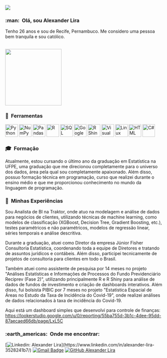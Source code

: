
![](https://komarev.com/ghpvc/?username=alexanderbandeiralira&color=006bed)

<h3> :man: &nbsp;Olá, sou Alexander Lira </h3>

Tenho 26 anos e sou de Recife, Pernambuco. Me considero uma pessoa bem tranquila e sou católico.

<br/>

<a href="https://github.com/alexanderbandeiralira">
  <img height="180em" src="https://github-readme-stats.vercel.app/api?username=alexanderbandeiralira&theme=dracula&show_icons=true" />
</a>

<br/>


<h3>  🔧 &nbsp;Ferramentas </h3>


<p align="left">
  <img src="https://cdn.jsdelivr.net/gh/devicons/devicon/icons/python/python-original.svg" alt="Python" width="40" height="40"/>
  <img src="https://cdn.jsdelivr.net/gh/devicons/devicon/icons/numpy/numpy-original.svg" alt="NumPy" width="40" height="40"/>
  <img src="https://cdn.jsdelivr.net/gh/devicons/devicon/icons/pandas/pandas-original.svg" alt="Pandas" width="40" height="40"/>
  <img src="https://cdn.jsdelivr.net/gh/devicons/devicon/icons/r/r-original.svg" alt="R" width="40" height="40"/>
  <img src="https://cdn.jsdelivr.net/gh/devicons/devicon/icons/postgresql/postgresql-original.svg" alt="SQL" width="40" height="40"/>
  <img src="https://cdn.jsdelivr.net/gh/devicons/devicon/icons/google/google-original.svg" alt="Google" width="40" height="40"/>
  <img src="https://cdn.jsdelivr.net/gh/devicons/devicon/icons/rstudio/rstudio-original.svg" alt="R Shiny" width="40" height="40"/>
  <img src="https://cdn.jsdelivr.net/gh/devicons/devicon/icons/vscode/vscode-original.svg" alt="Visual Studio Code" width="40" height="40"/>
  <img src="https://cdn.jsdelivr.net/gh/devicons/devicon/icons/linux/linux-original.svg" alt="Linux" width="40" height="40"/>
  <img src="https://cdn.jsdelivr.net/gh/devicons/devicon/icons/html5/html5-original.svg" alt="HTML" width="40" height="40"/>
  <img src="https://cdn.jsdelivr.net/gh/devicons/devicon/icons/csharp/csharp-original.svg" alt="C#" width="40" height="40"/>
</p>




<h3>  🎓 &nbsp;Formação </h3>

Atualmente, estou cursando o último ano da graduação em Estatística na UFPE, uma graduação que me direcionou completamente para o universo dos dados, área pela qual sou completamente apaixonado. Além disso, possuo formação técnica em programação, curso que realizei durante o ensino médio e que me proporcionou conhecimento no mundo da linguagem de programação.


<h3>  💼 &nbsp;Minhas Experiências </h3>

Sou Analista de BI na Traktor, onde atuo na modelagem e análise de dados para negócios de clientes, utilizando técnicas de machine learning, como modelos de classificação (XGBoost, Decision Tree, Gradient Boosting, etc.), testes paramétricos e não paramétricos, modelos de regressão linear, séries temporais e análise descritiva.

Durante a graduação, atuei como Diretor da empresa Júnior Fisher Consultoria Estatística, coordenando toda a equipe de Diretores e tratando de assuntos jurídicos e contábeis. Além disso, participei tecnicamente de projetos de consultoria para clientes em todo o Brasil.

Também atuei como assistente de pesquisa por 14 meses no projeto "Análises Estatísticas e Informações de Processos do Fundo Previdenciário Reciprev (Fase 2)", utilizando principalmente R e R Shiny para análise de dados de fundos de investimento e criação de dashboards interativos. Além disso, fui bolsista PIBIC por 7 meses no projeto "Estatística Espacial de Áreas no Estudo da Taxa de Incidência do Covid-19", onde realizei análises de dados relacionados à taxa de incidência do Covid-19.

Aqui está um dashboard simples que desenvolvi para controle de finanças:
https://lookerstudio.google.com/u/0/reporting/55ba755d-3b1c-4dee-95dd-87aecaed66db/page/LxL5C


<h3> :earth_americas: &nbsp;Onde me encontrar: </h3> 

[![Linkedin: Alexander Lira](https://img.shields.io/badge/-Linkedin-blue?style=flat-square&logo=Linkedin&logoColor=white&link=[https://www.linkedin.com/in/alexander-lira-3528241b7/](https://www.linkedin.com/in/alexander-lira-3528241b7/))](https://www.linkedin.com/in/alexander-lira-3528241b7/)
[![Gmail Badge](https://img.shields.io/badge/-Gmail-006bed?style=flat-square&logo=Gmail&logoColor=white&link=mailto:alexander.bandeira.2011@gmail.com)](mailto:alexander.bandeira.2011@gmail.com)
[![GitHub Alexander Lira]( https://img.shields.io/github/followers/alexanderbandeiralira?label=Github&style=social)](https://github.com/alexanderbandeiralira)
